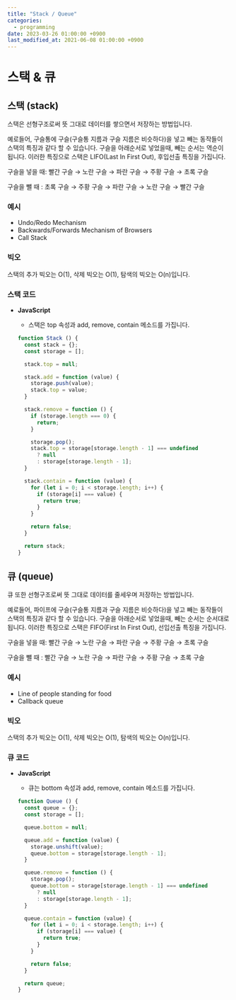 ```yaml
---
title: "Stack / Queue"
categories: 
  - programming
date: 2023-03-26 01:00:00 +0900
last_modified_at: 2021-06-08 01:00:00 +0900
---
```


# 스택 & 큐
## 스택 (stack)
스택은 선형구조로써 뜻 그대로 데이터를 쌓으면서 저장하는 방법입니다.

예로들어, 구슬통에 구슬(구슬통 지름과 구슬 지름은 비슷하다)을 넣고 빼는 동작들이 스택의 특징과 같다 할 수 있습니다. 구슬을 아래순서로 넣었을때, 빼는 순서는 역순이 됩니다. 이러한 특징으로 스택은 LIFO(Last In First Out), 후입선출 특징을 가집니다.

구슬을 넣을 때: 빨간 구슬 → 노란 구슬 → 파란 구슬 → 주황 구슬 → 초록 구슬

구슬을 뺄 때 : 초록 구슬 → 주황 구슬 → 파란 구슬 → 노란 구슬 → 빨간 구슬

### 예시

- Undo/Redo Mechanism
- Backwards/Forwards Mechanism of Browsers
- Call Stack

### 빅오

스택의 추가 빅오는 O(1), 삭제 빅오는 O(1), 탐색의 빅오는 O(n)입니다.

### 스택 코드

- **JavaScript**
    - 스택은 top 속성과  add, remove, contain 메소드를 가집니다.

    ```jsx
    function Stack () {
      const stack = {};
      const storage = [];

      stack.top = null;

      stack.add = function (value) {
        storage.push(value);
        stack.top = value;
      }

      stack.remove = function () {
        if (storage.length === 0) {
          return;
        }

        storage.pop();
        stack.top = storage[storage.length - 1] === undefined
          ? null
          : storage[storage.length - 1];
      }

      stack.contain = function (value) {
        for (let i = 0; i < storage.length; i++) {
          if (storage[i] === value) {
            return true;
          }
        }

        return false;
      }

      return stack;
    }
    ```

## 큐 (queue)

큐 또한 선형구조로써 뜻 그대로 데이터를 줄세우며 저장하는 방법입니다.

예로들어, 파이프에 구슬(구슬통 지름과 구슬 지름은 비슷하다)을 넣고 빼는 동작들이 스택의 특징과 같다 할 수 있습니다. 구슬을 아래순서로 넣었을때, 빼는 순서는 순서대로 됩니다. 이러한 특징으로 스택은 FIFO(First In First Out), 선입선출 특징을 가집니다.

구슬을 넣을 때: 빨간 구슬 → 노란 구슬 → 파란 구슬 → 주황 구슬 → 초록 구슬

구슬을 뺄 때 : 빨간 구슬 → 노란 구슬 → 파란 구슬 → 주황 구슬 → 초록 구슬

### 예시

- Line of people standing for food
- Callback queue

### 빅오

스택의 추가 빅오는 O(1), 삭제 빅오는 O(1), 탐색의 빅오는 O(n)입니다.

### 큐 코드

- **JavaScript**
    - 큐는 bottom 속성과  add, remove, contain 메소드를 가집니다.

    ```jsx
    function Queue () {
      const queue = {};
      const storage = [];

      queue.bottom = null;

      queue.add = function (value) {
        storage.unshift(value);
        queue.bottom = storage[storage.length - 1];
      }

      queue.remove = function () {
        storage.pop();
        queue.bottom = storage[storage.length - 1] === undefined
          ? null
          : storage[storage.length - 1];
      }

      queue.contain = function (value) {
        for (let i = 0; i < storage.length; i++) {
          if (storage[i] === value) {
            return true;
          }
        }

        return false;
      }

      return queue;
    }
    ```
